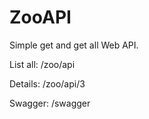 # ZooAPI
Simple get and get all Web API.

List all:
/zoo/api

Details:
/zoo/api/3

Swagger: 
/swagger
